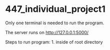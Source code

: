 # 447_individual_project1

Only one terminal is needed to run the program.

The server runs on http://127.0.0.1:5000/

Steps to run program:
	1. inside of root directory 
